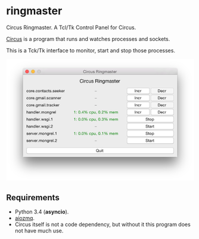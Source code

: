 # ringmaster

Circus Ringmaster. A Tcl/Tk Control Panel for Circus.

[Circus](http://github.com/circus-tent/circus) is a program that runs and
watches processes and sockets.

This is a Tck/Tk interface to monitor, start and stop those processes.

![Ringmaster in action](in_action.png)

## Requirements

* Python 3.4 (**asyncio**).
* [aiozmq](https://github.com/aio-libs/aiozmq).
* Circus itself is not a code dependency, but without it this program does not have much use.
